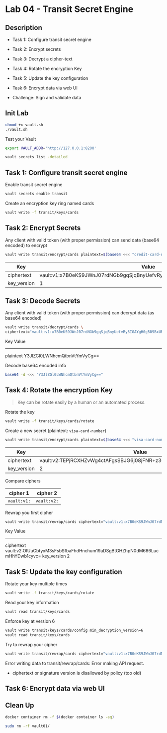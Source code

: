 # Lab 04 - Transit Secret Engine

<walkthrough-tutorial-duration duration="20.0"></walkthrough-tutorial-duration>

## Description

* Task 1: Configure transit secret engine
* Task 2: Encrypt secrets
* Task 3: Decrypt a cipher-text
* Task 4: Rotate the encryption Key
* Task 5: Update the key configuration
* Task 6: Encrypt data via web UI

* Challenge: Sign and validate data

## Init Lab

```bash
chmod +x vault.sh
./vault.sh
```

Test your Vault

```bash
export VAULT_ADDR='http://127.0.0.1:8200' 

vault secrets list -detailed
```

## Task 1: Configure transit secret engine

Enable transit secret engine

```bash
vault secrets enable transit
```

Create an encryption key ring named cards

```bash
vault write -f transit/keys/cards
```

## Task 2: Encrypt Secrets

Any client with valid token (with proper permission) can send data (base64 encoded) to encrypt

```bash
vault write transit/encrypt/cards plaintext=$(base64 <<< "credit-card-number")
```

Key           |Value
---           |-----
ciphertext    |vault:v1:x7B0eKS9JWnJ07rdNGb9gqSjqBnyUefvRy5IGAYgH0g509BxURetCZRSxwObFO8=
key_version   |1

## Task 3: Decode Secrets

Any client with valid token (with proper permission) can decrypt data (as base64 encoded)

```bash
vault write transit/decrypt/cards \
ciphertext="vault:v1:x7B0eKS9JWnJ07rdNGb9gqSjqBnyUefvRy5IGAYgH0g509BxURetCZRSxwObFO8="
```

Key          Value
---          -----
plaintext    Y3JlZGl0LWNhcmQtbnVtYmVyCg==

Decode base64 encoded info

```bash
base64 -d <<< "Y3JlZGl0LWNhcmQtbnVtYmVyCg=="
```

## Task 4: Rotate the encryption Key

> Key can be rotate easily by a human or an automated process.

Rotate the key

```bash
vault write -f transit/keys/cards/rotate
```

Create a new secret (plaintext: `visa-card-number`)

```bash
vault write transit/encrypt/cards plaintext=$(base64 <<< "visa-card-number")
```

Key           |Value
---           |-----
ciphertext    |vault:v2:TEPjRCXHZvWg4ctAFgsSBJG6j08jFNR+z3c2ImlVpidQ8G2kaR4sPxcWLBVm
key_version   |2

Compare ciphers

| cipher 1 | cipher 2 |
|---|---|
| `vault:v1:` | `vault:v2:` |

Rewrap you first cipher

```bash
vault write transit/rewrap/cards ciphertext="vault:v1:x7B0eKS9JWnJ07rdNGb9gqSjqBnyUefvRy5IGAYgH0g509BxURetCZRSxwObFO8="
```

Key            Value
---            -----
ciphertext     vault:v2:OIUuCbtyxM3sFsbSfbaFhdHnchum19aDSgBtGHZhpN0dM686LucmHhYDwb1cyvc=
key_version    2


## Task 5: Update the key configuration

Rotate your key multiple times

```bash
vault write -f transit/keys/cards/rotate
```

Read your key information

```bash
vault read transit/keys/cards
```

Enforce key at version 6

```bash
vault write transit/keys/cards/config min_decryption_version=6
vault read transit/keys/cards
```

Try to rewrap your cipher

```bash
vault write transit/rewrap/cards ciphertext="vault:v1:x7B0eKS9JWnJ07rdNGb9gqSjqBnyUefvRy5IGAYgH0g509BxURetCZRSxwObFO8="
```

Error writing data to transit/rewrap/cards: Error making API request.
* ciphertext or signature version is disallowed by policy (too old)

## Task 6: Encrypt data via web UI


## Clean Up


```bash
docker container rm -f $(docker container ls -aq)
```

```bash
sudo rm -rf vault01/
```